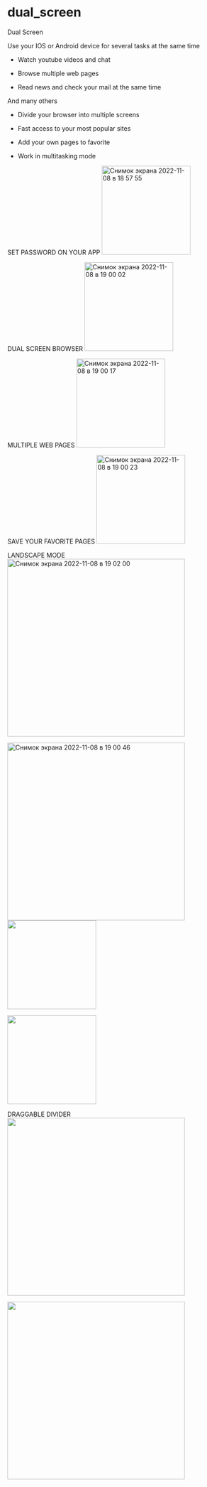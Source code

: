 # dual_screen


Dual Screen 

Use your IOS or Android device for several tasks at the same time

- Watch youtube videos and chat

- Browse multiple web pages

- Read news and check your mail at the same time

And many others


- Divide your browser into multiple screens

- Fast access to your most popular sites

- Add your own pages to favorite

- Work in multitasking mode

SET PASSWORD ON YOUR APP
<img width="200" alt="Снимок экрана 2022-11-08 в 18 57 55" src="https://user-images.githubusercontent.com/111867806/200573328-7f0cb241-32a2-47c3-b575-89df0bf8061c.png">  

DUAL SCREEN BROWSER
<img width="200" alt="Снимок экрана 2022-11-08 в 19 00 02" src="https://user-images.githubusercontent.com/111867806/200574191-7944fc8a-9081-45a0-b8a8-4082e251c9c7.png">    

MULTIPLE WEB PAGES
<img width="200" alt="Снимок экрана 2022-11-08 в 19 00 17" src="https://user-images.githubusercontent.com/111867806/200574401-73c39a8c-6b73-48e4-9a81-203ce4bb3e5e.png">    

SAVE YOUR FAVORITE PAGES
<img width="200" alt="Снимок экрана 2022-11-08 в 19 00 23" src="https://user-images.githubusercontent.com/111867806/200574633-0cf72f10-939c-428d-b5fb-01d0c07b5039.png">

LANDSCAPE MODE
<img width="400" alt="Снимок экрана 2022-11-08 в 19 02 00" src="https://user-images.githubusercontent.com/111867806/200575005-83d5608e-5663-44b1-ab47-fc305118ac59.png">   

<img width="400" alt="Снимок экрана 2022-11-08 в 19 00 46" src="https://user-images.githubusercontent.com/111867806/200575243-1b26048a-173e-4ce4-84e3-a2afb8f30319.png"> <img src="https://user-images.githubusercontent.com/111867806/200572579-1abd3529-5271-40b8-8243-c98a5cb66145.gif" width="200"> 

<img src="https://user-images.githubusercontent.com/111867806/200572611-1fca1fb7-dffb-4343-9a97-fd74ab3c8c05.gif" width="200">

DRAGGABLE DIVIDER
<img src="https://user-images.githubusercontent.com/111867806/200572650-7fc7e387-6923-40a2-9763-8a8bf5712d83.gif" width="400"> 

<img src="https://user-images.githubusercontent.com/111867806/200572627-03ce5428-d9fa-4790-be82-a3e5378249f5.gif" width="400">  












